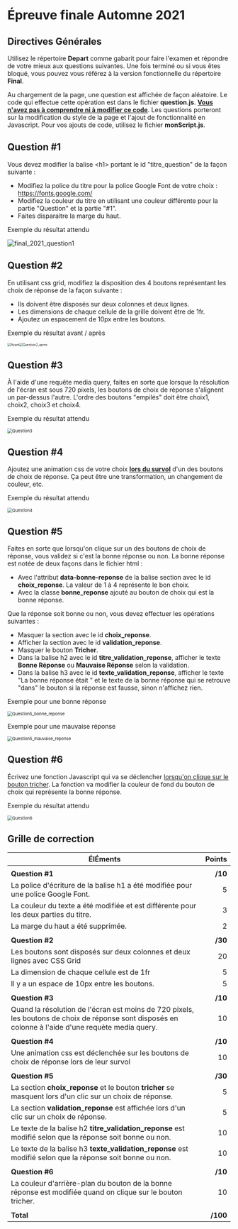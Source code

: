 # Épreuve finale Automne 2021

## Directives Générales

Utilisez le répertoire **Depart** comme gabarit pour faire l'examen et répondre de votre mieux aux questions suivantes. Une fois terminé ou si vous êtes bloqué, vous pouvez vous référez à la version fonctionnelle du répertoire **Final**.

Au chargement de la page, une question est affichée de façon aléatoire. Le code qui effectue cette opération est dans le fichier **question.js**. **<u>Vous n'avez pas à comprendre ni à modifier ce code</u>**. Les questions porteront sur la modification du style de la page et l'ajout de fonctionnalité en Javascript. Pour vos ajouts de code, utilisez le fichier **monScript.js**.

## Question #1

Vous devez modifier la balise \<h1> portant le id "titre_question" de la façon suivante : 

- Modifiez la police du titre pour la police Google Font de votre choix : https://fonts.google.com/
- Modifiez la couleur du titre en utilisant une couleur différente pour la partie "Question" et la partie "#1".
- Faites disparaitre la marge du haut.

Exemple du résultat attendu

![final_2021_question1](.\Ressources\final_2021_question1.png)

## Question #2

En utilisant css grid, modifiez la disposition des 4 boutons représentant les choix de réponse de la façon suivante : 

- Ils doivent être disposés sur deux colonnes et deux lignes. 
- Les dimensions de chaque cellule de la grille doivent être de 1fr.
- Ajoutez un espacement de 10px entre les boutons.

Exemple du résultat avant / après

<img src="Ressources\final_2021_question2_avant.png" alt="Avant" style="zoom:50%;" /><img src="Ressources\final_2021_question2_apres.png" alt="Question2_apres" style="zoom:50%;" />

## Question #3

À l'aide d'une requête media query, faites en sorte que lorsque la résolution de l'écran est sous 720 pixels, les boutons de choix de réponse s'alignent un par-dessus l'autre. L'ordre des boutons "empilés" doit être choix1, choix2, choix3 et choix4.

Exemple du résultat attendu

<img src=".\Ressources\final_2021_question3.png" alt="Question3" style="zoom:67%;" />

## Question #4

Ajoutez une animation css de votre choix **<u>lors du survol</u>** d'un des boutons de choix de réponse. Ça peut être une transformation, un changement de couleur, etc. 

Exemple du résultat attendu

<img src="Ressources\final_2021_question4.png" alt="Question4" style="zoom:67%;" />

## Question #5

Faites en sorte que lorsqu'on clique sur un des boutons de choix de réponse, vous validez si c'est la bonne réponse ou non. La bonne réponse est notée de deux façons dans le fichier html : 

- Avec l'attribut **data-bonne-reponse** de la balise section avec le id **choix_reponse**. La valeur de 1 à 4 représente le bon choix.
- Avec la classe **bonne_reponse** ajouté au bouton de choix qui est la bonne réponse.

Que la réponse soit bonne ou non, vous devez effectuer les opérations suivantes : 

- Masquer la section avec le id **choix_reponse**.
- Afficher la section avec le id **validation_reponse**.
- Masquer le bouton **Tricher**.
- Dans la balise h2 avec le id **titre_validation_reponse**, afficher le texte **Bonne Réponse** ou **Mauvaise Réponse** selon la validation.
- Dans la balise h3 avec le id **texte_validation_reponse**, afficher le texte "La bonne réponse était " et le texte de la bonne réponse qui se retrouve "dans" le bouton si la réponse est fausse, sinon n'affichez rien.

Exemple pour une bonne réponse

<img src="Ressources\final_2021_question5_bonne_reponse.png" alt="Question5_bonne_reponse" style="zoom:67%;" />

Exemple pour une mauvaise réponse

<img src="Ressources\final_2021_question5_mauvaise_reponse.png" alt="Question5_mauvaise_reponse" style="zoom:67%;" />

## Question #6

Écrivez une fonction Javascript qui va se déclencher <u>lorsqu'on clique sur le bouton tricher</u>. La fonction va modifier la couleur de fond du bouton de choix qui représente la bonne réponse.

Exemple du résultat attendu

<img src="Ressources\final_2021_question6.png" alt="Question6" style="zoom:67%;" />



## Grille de correction

| ÉlÉments                                                     |   Points |
| ------------------------------------------------------------ | -------: |
|                                                              |          |
| **Question #1**                                              |  **/10** |
| La police d'écriture de la balise h1 a été modifiée pour une police Google Font. |        5 |
| La couleur du texte a été modifiée et est différente pour les deux parties du titre. |        3 |
| La marge du haut a été supprimée.                            |        2 |
|                                                              |          |
| **Question #2**                                              |  **/30** |
| Les boutons sont disposés sur deux colonnes et deux lignes avec CSS Grid |       20 |
| La dimension de chaque cellule est de 1fr                    |        5 |
| Il y a un espace de 10px entre les boutons.                  |        5 |
|                                                              |          |
| **Question #3**                                              |  **/10** |
| Quand la résolution de l'écran est moins de 720 pixels, les boutons de choix de réponse sont disposés en colonne à l'aide d'une requète media query. |       10 |
|                                                              |          |
| **Question #4**                                              |  **/10** |
| Une animation css est déclenchée sur les boutons de choix de réponse lors de leur survol |       10 |
|                                                              |          |
| **Question #5**                                              |  **/30** |
| La section **choix_reponse** et le bouton **tricher** se masquent lors d'un clic sur un choix de réponse. |        5 |
| La section **validation_reponse** est affichée lors d'un clic sur un choix de réponse. |        5 |
| Le texte de la balise h2 **titre_validation_reponse** est modifié selon que la réponse soit bonne ou non. |       10 |
| Le texte de la balise h3 **texte_validation_reponse** est modifié selon que la réponse soit bonne ou non. |       10 |
|                                                              |          |
| **Question #6**                                              |  **/10** |
| La couleur d'arrière-plan du bouton de la bonne réponse est modifiée quand on clique sur le bouton tricher. |       10 |
|                                                              |          |
| **Total**                                                    | **/100** |

  

  





